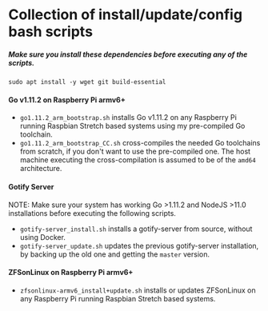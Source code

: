 # Collection of install/update/config bash scripts
##### Make sure you install these dependencies before executing any of the scripts.
```
sudo apt install -y wget git build-essential
```

#### Go v1.11.2 on Raspberry Pi armv6+
* `go1.11.2_arm_bootstrap.sh` installs Go v1.11.2 on any Raspberry Pi running Raspbian Stretch based systems using my pre-compiled Go toolchain.
* `go1.11.2_arm_bootstrap_CC.sh` cross-compiles the needed Go toolchains from scratch, if you don't want to use the pre-compiled one. The host machine executing the cross-compilation is assumed to be of the `amd64` architecture.

#### Gotify Server
NOTE: Make sure your system has working Go >1.11.2 and NodeJS >11.0 installations before executing the following scripts.
* `gotify-server_install.sh` installs a gotify-server from source, without using Docker.
* `gotify-server_update.sh` updates the previous gotify-server installation, by backing up the old one and getting the `master` version.

#### ZFSonLinux on Raspberry Pi armv6+
* `zfsonlinux-armv6_install+update.sh` installs or updates ZFSonLinux on any Raspberry Pi running Raspbian Stretch based systems.